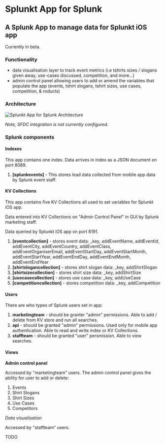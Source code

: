 # Splunkt App for Splunk
## A Splunk App to manage data for Splunkt iOS app

Currently in beta.

### Functionality

* data visualisation layer to track event metrics (i.e tshirts sizes / slogans given away, use-cases discussed, competition, and more...)
* admin control panel allowing users to add or amend the variables that populate the app (events, tshirt slogans, tshirt sizes, use cases, competition, & roducts)

### Architecture

![Splunkt App for Splunk Architecture](https://raw.githubusercontent.com/himynamesdave/splunkt_splunk_app/master/static/archdiagram.png)

*Note, SFDC integration is not currently configured.*

### Splunk components

#### Indexes

This app contains one index. Data arrives in index as a JSON document on port 8089.

1. **[splunkevents]** - This stores lead data collected from mobile app data by Splunk event staff. 

#### KV Collections

This app contains five KV Collections all used to set variables for Splunkt iOS app.

Data entered into KV Collections on "Admin Control Panel" in GUI by Splunk marketing staff.

Data queried by Splunkt iOS app on port 8191.

1. **[eventcollection]** - stores event data: _key, addEventName, addEventId, addEventCity, addEventCountry, addEventClass, addEventOrganiserEmail, addEventStartDay, addEventStartMonth, addEventStartYear, addEventEndDay, addEventEndMonth, addEventEndYear
2. **[shirtslogancollection]** - stores shirt slogan data: _key, addShirtSlogan
3. **[shirtsizecollection]** - stores shirt size data: _key, addShirtSize
4. **[usecasecollection]** - stores use case data: _key, addUseCase
5. **[competitioncollection]** - stores competition data: _key, addCompetition

#### Users

There are who types of Splunk users set in app:

1. **marketingteam** - should be granter "admin" permissions. Able to add / delete from KV store and run all searches.
2. **api** - should be granted "admin" permissions. Used only for mobile app authentication. Able to read and write index or KV Collections.
3. **staffteam** - should be granted "user" persmission. Able to view searches.

#### Views

**Admin control panel**

Accessed by "marketingteam" users. The admin control panel gives the ability for user to add or delete:

1. Events
2. Shirt Slogans
3. Shirt Sizes
4. Use Cases
5. Competitors

*Data visualisation*

Accessed by "staffteam" users.

TODO